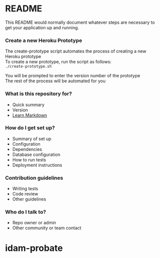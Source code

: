 # README #

This README would normally document whatever steps are necessary to get your application up and running.

### Create a new Heroku Prototype ###
The create-prototype script automates the process of creating a new Heroku prototype  
To create a new prototype, run the script as follows:  
` ./create-prototype.sh `  

You will be prompted to enter the version number of the prototype  
The rest of the process will be automated for you  

### What is this repository for? ###

* Quick summary
* Version
* [Learn Markdown](https://bitbucket.org/tutorials/markdowndemo)

### How do I get set up? ###

* Summary of set up
* Configuration
* Dependencies
* Database configuration
* How to run tests
* Deployment instructions

### Contribution guidelines ###

* Writing tests
* Code review
* Other guidelines

### Who do I talk to? ###

* Repo owner or admin
* Other community or team contact
# idam-probate
